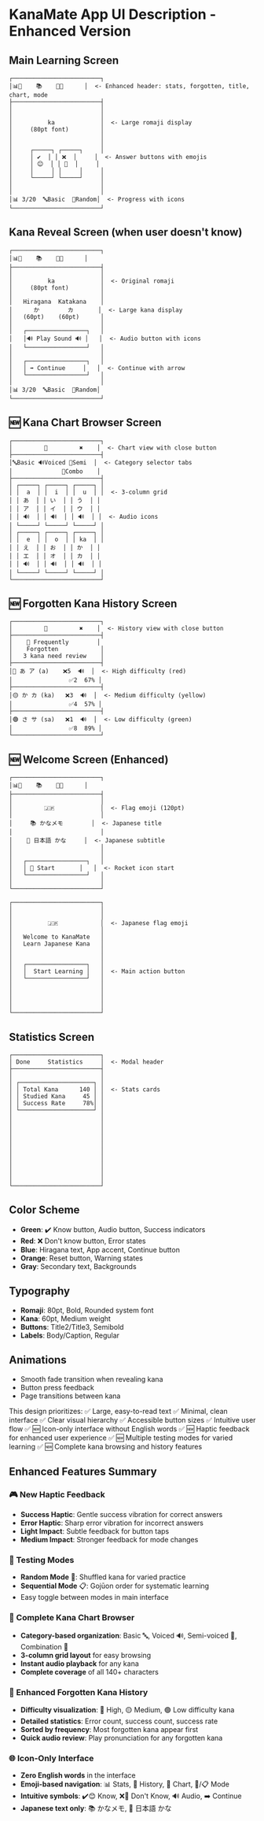 # KanaMate App UI Description - Enhanced Version

## Main Learning Screen

```
┌─────────────────────────┐
│📊💭    📚    📖🔀      │  <- Enhanced header: stats, forgotten, title, chart, mode
├─────────────────────────┤
│                         │
│                         │
│          ka             │  <- Large romaji display
│     (80pt font)         │
│                         │
│                         │
│     ┌─────┐ ┌─────┐     │
│     │ ✔️  │ │ ❌  │     │  <- Answer buttons with emojis
│     │ 😊  │ │ 🤔  │     │
│     │     │ │     │     │
│     └─────┘ └─────┘     │
│                         │
│                         │
│📊 3/20  🔤Basic  🔀Random│  <- Progress with icons
└─────────────────────────┘
```

## Kana Reveal Screen (when user doesn't know)

```
┌─────────────────────────┐
│📊💭    📚    📖🔀      │
├─────────────────────────┤
│                         │
│          ka             │  <- Original romaji
│     (80pt font)         │
│                         │
│   Hiragana  Katakana    │
│      か        カ       │  <- Large kana display
│   (60pt)    (60pt)      │
│                         │
│   ┌─────────────────┐   │
│   │🔊 Play Sound 🔊 │   │  <- Audio button with icons
│   └─────────────────┘   │
│                         │
│   ┌─────────────────┐   │
│   │ ➡️ Continue     │   │  <- Continue with arrow
│   └─────────────────┘   │
│                         │
│📊 3/20  🔤Basic  🔀Random│
└─────────────────────────┘
```

## 🆕 Kana Chart Browser Screen

```
┌─────────────────────────┐
│         📖         ✖    │  <- Chart view with close button
├─────────────────────────┤
│🔤Basic 🔊Voiced 🎵Semi  │  <- Category selector tabs
│              🔗Combo    │
├─────────────────────────┤
│ ┌─────┐ ┌─────┐ ┌─────┐ │
│ │  a  │ │  i  │ │  u  │ │  <- 3-column grid
│ │ あ  │ │ い  │ │ う  │ │
│ │ ア  │ │ イ  │ │ ウ  │ │
│ │ 🔊  │ │ 🔊  │ │ 🔊  │ │  <- Audio icons
│ └─────┘ └─────┘ └─────┘ │
│ ┌─────┐ ┌─────┐ ┌─────┐ │
│ │  e  │ │  o  │ │ ka  │ │
│ │ え  │ │ お  │ │ か  │ │
│ │ エ  │ │ オ  │ │ カ  │ │
│ │ 🔊  │ │ 🔊  │ │ 🔊  │ │
│ └─────┘ └─────┘ └─────┘ │
└─────────────────────────┘
```

## 🆕 Forgotten Kana History Screen

```
┌─────────────────────────┐
│         💭         ✖    │  <- History view with close button
├─────────────────────────┤
│    📝 Frequently        │
│    Forgotten            │
│   3 kana need review    │
├─────────────────────────┤
│🔴 あ ア (a)    ❌5  🔊  │  <- High difficulty (red)
│                ✅2  67% │
├─────────────────────────┤
│🟡 か カ (ka)   ❌3  🔊  │  <- Medium difficulty (yellow)
│                ✅4  57% │
├─────────────────────────┤
│🟢 さ サ (sa)   ❌1  🔊  │  <- Low difficulty (green)
│                ✅8  89% │
└─────────────────────────┘
```

## 🆕 Welcome Screen (Enhanced)

```
┌─────────────────────────┐
│📊💭    📚    📖🔀      │
├─────────────────────────┤
│                         │
│         🇯🇵             │  <- Flag emoji (120pt)
│                         │
│     📚 かなメモ        │  <- Japanese title
│                         │
│    🎯 日本語 かな     │  <- Japanese subtitle
│                         │
│                         │
│   ┌─────────────────┐   │
│   │ 🚀 Start       │   │  <- Rocket icon start
│   └─────────────────┘   │
│                         │
└─────────────────────────┘
```

```
┌─────────────────────────┐
│                         │
│                         │
│          🇯🇵            │  <- Japanese flag emoji
│                         │
│   Welcome to KanaMate   │
│   Learn Japanese Kana   │
│                         │
│                         │
│   ┌─────────────────┐   │
│   │  Start Learning │   │  <- Main action button
│   └─────────────────┘   │
│                         │
│                         │
│                         │
│                         │
└─────────────────────────┘
```

## Statistics Screen

```
┌─────────────────────────┐
│ Done     Statistics     │  <- Modal header
├─────────────────────────┤
│                         │
│ ┌─────────────────────┐ │
│ │ Total Kana      140 │ │  <- Stats cards
│ │ Studied Kana     45 │ │
│ │ Success Rate     78%│ │
│ └─────────────────────┘ │
│                         │
│                         │
│                         │
│                         │
│                         │
│                         │
│                         │
│                         │
│                         │
│                         │
└─────────────────────────┘
```

## Color Scheme
- **Green**: ✔️ Know button, Audio button, Success indicators
- **Red**: ❌ Don't know button, Error states
- **Blue**: Hiragana text, App accent, Continue button
- **Orange**: Reset button, Warning states
- **Gray**: Secondary text, Backgrounds

## Typography
- **Romaji**: 80pt, Bold, Rounded system font
- **Kana**: 60pt, Medium weight
- **Buttons**: Title2/Title3, Semibold
- **Labels**: Body/Caption, Regular

## Animations
- Smooth fade transition when revealing kana
- Button press feedback
- Page transitions between kana

This design prioritizes:
✅ Large, easy-to-read text
✅ Minimal, clean interface
✅ Clear visual hierarchy
✅ Accessible button sizes
✅ Intuitive user flow
✅ 🆕 Icon-only interface without English words
✅ 🆕 Haptic feedback for enhanced user experience
✅ 🆕 Multiple testing modes for varied learning
✅ 🆕 Complete kana browsing and history features

## Enhanced Features Summary

### 🎮 New Haptic Feedback
- **Success Haptic**: Gentle success vibration for correct answers
- **Error Haptic**: Sharp error vibration for incorrect answers  
- **Light Impact**: Subtle feedback for button taps
- **Medium Impact**: Stronger feedback for mode changes

### 🎯 Testing Modes
- **Random Mode** 🔀: Shuffled kana for varied practice
- **Sequential Mode** 📋: Gojūon order for systematic learning
- Easy toggle between modes in main interface

### 📖 Complete Kana Chart Browser
- **Category-based organization**: Basic 🔤, Voiced 🔊, Semi-voiced 🎵, Combination 🔗
- **3-column grid layout** for easy browsing
- **Instant audio playback** for any kana
- **Complete coverage** of all 140+ characters

### 💭 Enhanced Forgotten Kana History
- **Difficulty visualization**: 🔴 High, 🟡 Medium, 🟢 Low difficulty kana
- **Detailed statistics**: Error count, success count, success rate
- **Sorted by frequency**: Most forgotten kana appear first
- **Quick audio review**: Play pronunciation for any forgotten kana

### 🌐 Icon-Only Interface
- **Zero English words** in the interface
- **Emoji-based navigation**: 📊 Stats, 💭 History, 📖 Chart, 🔀/📋 Mode
- **Intuitive symbols**: ✔️😊 Know, ❌🤔 Don't Know, 🔊 Audio, ➡️ Continue
- **Japanese text only**: 📚 かなメモ, 🎯 日本語 かな